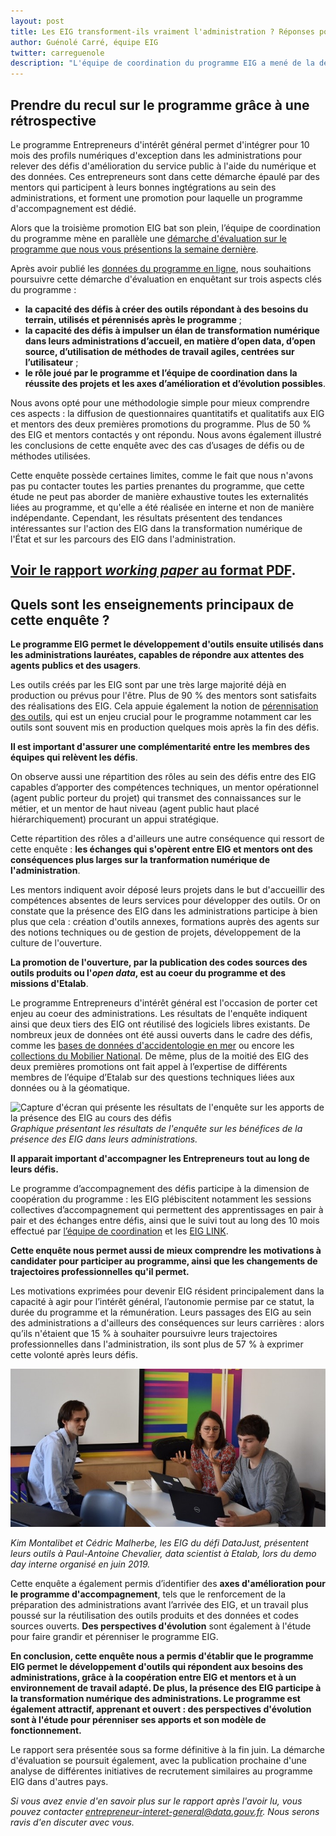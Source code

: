 ```yaml
---
layout: post
title: Les EIG transforment-ils vraiment l'administration ? Réponses pour les promotions 1 & 2.
author: Guénolé Carré, équipe EIG
twitter: carreguenole
description: "L'équipe de coordination du programme EIG a mené de la démarche d'évaluation du programme, nous vous présentons les résultats de l'enquête menée auprès des entrepreneurs d'intérêt général (EIG) et des mentors des deux premières promotions."
---
```

## Prendre du recul sur le programme grâce à une rétrospective

Le programme Entrepreneurs d'intérêt général permet d'intégrer pour 10 mois des profils numériques d'exception dans les administrations pour relever des défis d'amélioration du service public à l'aide du numérique et des données. Ces entrepreneurs sont dans cette démarche épaulé par des mentors qui participent à leurs bonnes ingtégrations au sein des administrations, et forment une promotion pour laquelle un programme d'accompagnement est dédié.

Alors que la troisième promotion EIG bat son plein, l’équipe de coordination du programme mène en parallèle une [démarche d'évaluation sur le programme que nous vous présentions la semaine dernière](https://entrepreneur-interet-general.etalab.gouv.fr/blog/2019/06/12/demarche-mesure-impact-eig.html). 

Après avoir publié les [données du programme en ligne](https://entrepreneur-interet-general.etalab.gouv.fr/blog/2019/05/09/chiffres-eig), nous souhaitions  poursuivre cette démarche d'évaluation en enquêtant sur trois aspects clés du programme : 
- **la capacité des défis à créer des outils répondant à des besoins du terrain, utilisés et pérennisés après le programme** ;
- **la capacité des défis à impulser un élan de transformation numérique dans leurs administrations d’accueil, en matière d’open data, d’open source, d’utilisation de méthodes de travail agiles, centrées sur l’utilisateur** ;
- **le rôle joué par le programme et l’équipe de coordination dans la réussite des projets et les axes d’amélioration et d’évolution possibles**.

Nous avons opté pour une méthodologie simple pour mieux comprendre ces aspects : la diffusion de questionnaires quantitatifs et qualitatifs aux EIG et mentors des deux premières promotions du programme. Plus de 50 % des EIG et mentors contactés y ont répondu. Nous avons également illustré les conclusions de cette enquête avec des cas d’usages de défis ou de méthodes utilisées.

Cette enquête possède certaines limites, comme le fait que nous n'avons pas pu contacter toutes les parties prenantes du programme, que cette étude ne peut pas aborder de manière exhaustive toutes les externalités liées au programme, et qu'elle a été réalisée en interne et non de manière indépendante.
Cependant, les résultats présentent des tendances intéressantes sur l'action des EIG dans la transformation numérique de l'État et sur les parcours des EIG dans l'administration.

## **[Voir le rapport *working paper* au format PDF](https://entrepreneur-interet-general.etalab.gouv.fr/docs/ProgrammeEIG-Rapport_devaluation-WorkingPaper.pdf)**.

## Quels sont les enseignements principaux de cette enquête ?

**Le programme EIG permet le développement d'outils ensuite utilisés dans les administrations lauréates, capables de répondre aux attentes des agents publics et des usagers**.

Les outils créés par les EIG sont par une très large majorité déjà en production ou prévus pour l'être. Plus de 90 % des mentors sont satisfaits des réalisations des EIG. Cela appuie également la notion de [pérennisation des outils](https://entrepreneur-interet-general.etalab.gouv.fr/blog/2019/05/20/session-perennisation-defis-eig-3.html), qui est un enjeu crucial pour le programme notamment car les outils sont souvent mis en production quelques mois après la fin des défis.

**Il est important d'assurer une complémentarité entre les membres des équipes qui relèvent les défis**.

On observe aussi une répartition des rôles au sein des défis entre des EIG capables d’apporter des compétences techniques, un mentor opérationnel (agent public porteur du projet) qui transmet des connaissances sur le métier, et un mentor de haut niveau (agent public haut placé hiérarchiquement) procurant un appui stratégique.

Cette répartition des rôles a d'ailleurs une autre conséquence qui ressort de cette enquête : **les échanges qui s'opèrent entre EIG et mentors ont des conséquences plus larges sur la tranformation numérique de l'administration**.

Les mentors indiquent avoir déposé leurs projets dans le but d'accueillir des compétences absentes de leurs services pour développer des outils. Or on constate que la présence des EIG dans les administrations participe à bien plus que cela : création d'outils annexes, formations auprès des agents sur des notions techniques ou de gestion de projets, développement de la culture de l'ouverture.

**La promotion de l'ouverture, par la publication des codes sources des outils produits ou l'*open data*, est au coeur du programme et des missions d'Etalab**.

Le programme Entrepreneurs d'intérêt général est l'occasion de porter cet enjeu au coeur des administrations. Les résultats de l'enquête indiquent ainsi que deux tiers des EIG ont réutilisé des logiciels libres existants. De nombreux jeux de données ont été aussi ouverts dans le cadre des défis, comme les [bases de données d'accidentologie en mer](https://entrepreneur-interet-general.etalab.gouv.fr/blog/2018/06/11/travailler-avec-des-donnees-d-exception.html) ou encore les [collections du Mobilier National](https://entrepreneur-interet-general.etalab.gouv.fr/blog/2019/06/14/site-mobilier-national-temoignages-utilisateurs.html). De même, plus de la moitié des EIG des deux premières promotions ont fait appel à l’expertise de différents membres de l’équipe d’Etalab sur des questions techniques liées aux données ou à la géomatique.

![Capture d'écran qui présente les résultats de l'enquête sur les apports de la présence des EIG au cours des défis](https://entrepreneur-interet-general.etalab.gouv.fr/img/blog/illustration-graphe-rapport-evaluation.png)_Graphique présentant les résultats de l'enquête sur les bénéfices de la présence des EIG dans leurs administrations._

**Il apparait important d'accompagner les Entrepreneurs tout au long de leurs défis.**

Le programme d’accompagnement des défis participe à la dimension de coopération du programme : les EIG plébiscitent notamment les sessions collectives d’accompagnement qui permettent des apprentissages en pair à pair et des échanges entre défis, ainsi que le suivi tout au long des 10 mois effectué par [l’équipe de coordination](https://entrepreneur-interet-general.etalab.gouv.fr/accompagnement.html) et les [EIG LINK](https://entrepreneur-interet-general.etalab.gouv.fr/defis/2019/eiglink.html).

**Cette enquête nous permet aussi de mieux comprendre les motivations à candidater pour participer au programme, ainsi que les changements de trajectoires professionnelles qu'il permet.**

Les motivations exprimées pour devenir EIG résident principalement dans la capacité à agir pour l’intérêt général, l’autonomie permise par ce statut, la durée du programme et la rémunération. Leurs passages des EIG au sein des administrations a d'ailleurs des conséquences sur leurs carrières : alors qu’ils n'étaient que 15 % à souhaiter poursuivre leurs trajectoires professionnelles dans l'administration, ils sont plus de 57 % à exprimer cette volonté après leurs défis.

![Deux hommes et une femme sont assis autour d'une table avec deux ordinateurs. Ils discutent et échangent.](/img/blog/datajust-pac.jpg)

_Kim Montalibet et Cédric Malherbe, les EIG du défi DataJust, présentent leurs outils à Paul-Antoine Chevalier, data scientist à Etalab, lors du demo day interne organisé en juin 2019._

Cette enquête a également permis d’identifier des **axes d'amélioration pour le programme d'accompagnement**, tels que le renforcement de la préparation des administrations avant l’arrivée des EIG, et un travail plus poussé sur la réutilisation des outils produits et des données et codes sources ouverts. **Des perspectives d'évolution** sont également à l'étude pour faire grandir et pérenniser le programme EIG.

**En conclusion, cette enquête nous a permis d'établir que le programme EIG permet le développement d'outils qui répondent aux besoins des administrations, grâce à la coopération entre EIG et mentors et à un environnement de travail adapté. De plus, la présence des EIG participe à la transformation numérique des administrations. Le programme est également attractif, apprenant et ouvert : des perspectives d'évolution sont à l'étude pour pérenniser ses apports et son modèle de fonctionnement.**

Le rapport sera présentée sous sa forme définitive à la fin juin. La démarche d'évaluation se poursuit également, avec la publication prochaine d'une analyse de différentes initiatives de recrutement similaires au programme EIG dans d'autres pays.

_Si vous avez envie d'en savoir plus sur le rapport après l'avoir lu, vous pouvez contacter entrepreneur-interet-general@data.gouv.fr. Nous serons ravis d'en discuter avec vous._
